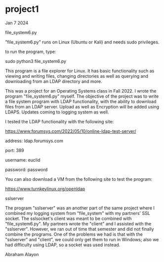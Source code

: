 # project1

Jan 7 2024

file_system6.py

"file_system6.py" runs on Linux (Ubuntu or Kali) and needs sudo privileges.

to run the program, type:      

sudo python3 file_system6.py

This program is a file explorer for Linux.  It has basic functionality such as viewing and writing files, changing directories as well as querying and downloading from an LDAP directory and more.

This was a project for an Operating Systems class in Fall 2022.  I wrote the program "file_system6.py" myself. The objective of the project was to write a file system program with LDAP functionality, with the ability to download files from an LDAP server. Upload as well as Encryption will be added using LDAPS. Updates coming to logging system as well.

I tested the LDAP functionality with the following site:  

https://www.forumsys.com/2022/05/10/online-ldap-test-server/

address: ldap.forumsys.com

port: 389

username: euclid

password: password

You can also download a VM from the following site to test the program:

https://www.turnkeylinux.org/openldap


sslserver

The program "sslserver" was an another part of the same project where I combined my logging system from "file_system" with my partners' SSL socket.  The sslsocket's client was meant to be combined with "file_system6.py".  My partners wrote the "client" and I assisted with the "sslserver". However, we ran out of time that semester and did not finally combine the programs.  One of the problems we had is that with the "sslserver" and "client", we could only get them to run in Windows; also we had difficulty using LDAP, so a socket was used instead.

Abraham Alayon
